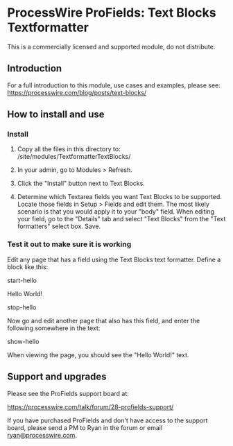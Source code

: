 # ProcessWire ProFields: Text Blocks Textformatter

This is a commercially licensed and supported module, do not distribute. 

## Introduction

For a full introduction to this module, use cases and examples, please see:
https://processwire.com/blog/posts/text-blocks/


## How to install and use

### Install

1. Copy all the files in this directory to:
   /site/modules/TextformatterTextBlocks/ 

2. In your admin, go to Modules > Refresh. 

3. Click the "Install" button next to Text Blocks. 

4. Determine which Textarea fields you want Text Blocks to be supported. 
   Locate those fields in Setup > Fields and edit them. The most likely 
   scenario is that you would apply it to your "body" field. When
   editing your field, go to the "Details" tab and select "Text Blocks"
   from the "Text formatters" select box. Save. 
   

### Test it out to make sure it is working

Edit any page that has a field using the Text Blocks text formatter. 
Define a block like this:

   start-hello
   
   Hello World!
   
   stop-hello
   
Now go and edit another page that also has this field, and enter the 
following somewhere in the text:

   show-hello
   
When viewing the page, you should see the "Hello World!" text.    


## Support and upgrades

Please see the ProFields support board at: 

https://processwire.com/talk/forum/28-profields-support/ 

If you have purchased ProFields and don't have access to the support board, please 
send a PM to Ryan in the forum or email ryan@processwire.com. 



